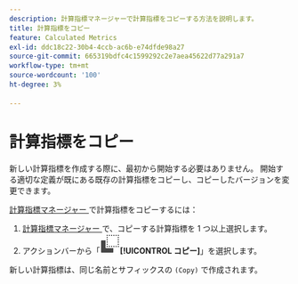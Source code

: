```yaml
---
description: 計算指標マネージャーで計算指標をコピーする方法を説明します。
title: 計算指標をコピー
feature: Calculated Metrics
exl-id: ddc18c22-30b4-4ccb-ac6b-e74dfde98a27
source-git-commit: 665319bdfc4c1599292c2e7aea45622d77a291a7
workflow-type: tm+mt
source-wordcount: '100'
ht-degree: 3%

---
```



# 計算指標をコピー

新しい計算指標を作成する際に、最初から開始する必要はありません。 開始する適切な定義が既にある既存の計算指標をコピーし、コピーしたバージョンを変更できます。

[ 計算指標マネージャー ](cm-manager.md) で計算指標をコピーするには：

1. [ 計算指標マネージャー ](cm-manager.md) で、コピーする計算指標を 1 つ以上選択します。
1. アクションバーから「![ コピー ](/help/assets/icons/Copy.svg)**[!UICONTROL コピー]**」を選択します。

新しい計算指標は、同じ名前とサフィックスの `(Copy)` で作成されます。


